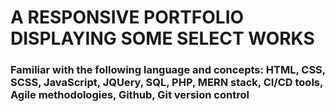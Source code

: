<h1>A RESPONSIVE PORTFOLIO DISPLAYING SOME SELECT WORKS</h1>

<h3>Familiar with the following language and concepts: HTML, CSS, SCSS, JavaScript, JQUery, SQL, PHP, MERN stack, CI/CD tools, Agile methodologies, Github, Git version control</h3>
